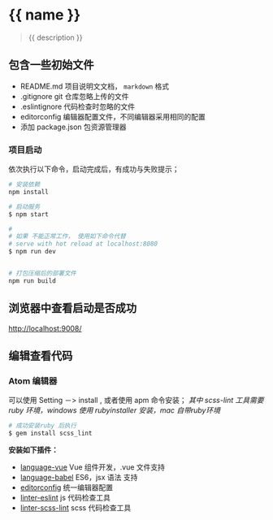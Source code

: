 # {{ name }}

> {{ description }}

## 包含一些初始文件

- README.md 项目说明文文档， `markdown` 格式
- .gitignore git 仓库忽略上传的文件
- .eslintignore 代码检查时忽略的文件
- editorconfig 编辑器配置文件，不同编辑器采用相同的配置
- 添加 package.json 包资源管理器
### 项目启动
依次执行以下命令，启动完成后，有成功与失败提示；
```sh
# 安装依赖
npm install

# 启动服务
$ npm start

#
# 如果 不能正常工作， 使用如下命令代替
# serve with hot reload at localhost:8080
$ npm run dev


# 打包压缩后的部署文件
npm run build
```
## 浏览器中查看启动是否成功
[http://localhost:9008/](http://localhost:9008/)
## 编辑查看代码
### Atom 编辑器
可以使用 Setting －> install , 或者使用 apm 命令安装；
*其中 scss-lint 工具需要 ruby 环境，windows 使用 rubyinstaller 安装，mac 自带ruby环境*
```sh
# 成功安装ruby 后执行
$ gem install scss_lint
```
**安装如下插件：**
* [language-vue](https://atom.io/packages/language-vue) Vue 组件开发，.vue 文件支持
* [language-babel](https://atom.io/packages/language-babel) ES6，jsx 语法 支持
* [editorconfig](https://atom.io/packages/editorconfig) 统一编辑器配置
* [linter-eslint](https://atom.io/packages/linter-eslint) js 代码检查工具
* [linter-scss-lint](https://atom.io/packages/linter-scss-lint) scss 代码检查工具

##
